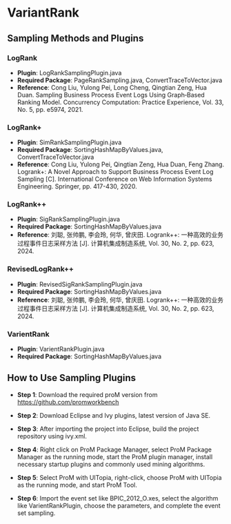 # VariantRank

## Sampling Methods and Plugins
### LogRank
- **Plugin**: LogRankSamplingPlugin.java
- **Required Package**: PageRankSampling.java, ConvertTraceToVector.java
- **Reference**: Cong Liu, Yulong Pei, Long Cheng, Qingtian Zeng, Hua Duan. Sampling Business Process Event Logs Using Graph‐Based Ranking Model. Concurrency Computation: Practice Experience, Vol. 33, No. 5, pp. e5974, 2021.
### LogRank+
- **Plugin**: SimRankSamplingPlugin.java
- **Required Package**: SortingHashMapByValues.java, ConvertTraceToVector.java
- **Reference**: Cong Liu, Yulong Pei, Qingtian Zeng, Hua Duan, Feng Zhang. Logrank+: A Novel Approach to Support Business Process Event Log Sampling [C]. International Conference on Web Information Systems Engineering. Springer, pp. 417-430, 2020.
### LogRank++
- **Plugin**: SigRankSamplingPlugin.java
- **Required Package**: SortingHashMapByValues.java
- **Reference**: 刘聪, 张帅鹏, 李会玲, 何华, 曾庆田. Logrank++: 一种高效的业务过程事件日志采样方法 [J]. 计算机集成制造系统, Vol. 30, No. 2, pp. 623, 2024.
### RevisedLogRank++
- **Plugin**: RevisedSigRankSamplingPlugin.java
- **Required Package**: SortingHashMapByValues.java
- **Reference**: 刘聪, 张帅鹏, 李会玲, 何华, 曾庆田. Logrank++: 一种高效的业务过程事件日志采样方法 [J]. 计算机集成制造系统, Vol. 30, No. 2, pp. 623, 2024.
### VarientRank
- **Plugin**: VarientRankPlugin.java
- **Required Package**: SortingHashMapByValues.java

## How to Use Sampling Plugins
- **Step 1**: Download the required proM version from https://github.com/promworkbench

- **Step 2**: Download Eclipse and Ivy plugins, latest version of Java SE.

- **Step 3**: After importing the project into Eclipse, build the project repository using ivy.xml.

- **Step 4**: Right click on ProM Package Manager, select ProM Package Manager as the running mode, start the ProM plugin manager, install necessary startup plugins and commonly used mining algorithms.

- **Step 5**: Select ProM with UITopia, right-click, choose ProM with UITopia as the running mode, and start ProM Tool.

- **Step 6**: Import the event set like BPIC_2012_O.xes, select the algorithm like VarientRankPlugin, choose the parameters, and complete the event set sampling.
